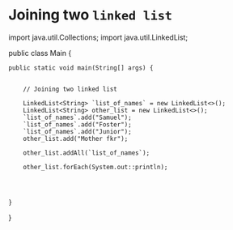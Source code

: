 
# Joining two `linked list`

import java.util.Collections;
import java.util.LinkedList;

public class Main {

    public static void main(String[] args) {


        // Joining two linked list
        
        LinkedList<String> `list_of_names` = new LinkedList<>();
        LinkedList<String> other_list = new LinkedList<>();
        `list_of_names`.add("Samuel");
        `list_of_names`.add("Foster");
        `list_of_names`.add("Junior");
        other_list.add("Mother fkr");

        other_list.addAll(`list_of_names`);

        other_list.forEach(System.out::println);




    }
}
